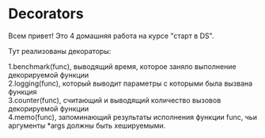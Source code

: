 # Decorators

Всем привет! Это 4 домашняя работа на курсе "старт в DS". 

Тут реализованы декораторы:

1.benchmark(func), выводящий время, которое заняло выполнение декорируемой функции<br/>
2.logging(func), который выводит параметры с которыми была вызвана функция<br/>
3.counter(func), считающий и выводящий количество вызовов декорируемой функции<br/>
4.memo(func), запоминающий результаты исполнения функции func, чьи аргументы *args должны быть хешируемыми. 
